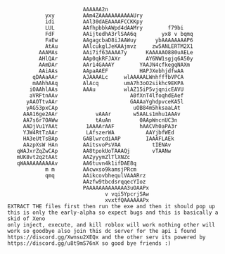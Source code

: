                                                                   
                            AAAAAA2n                              
                yxy         AAm4ZAAAAAAAAAAAUry                   
                idi         AAl30dAEAAAAFCCKKpy                   
                LUL         AAfhpbbkAWpd4dAAMry        f79bi      
                FdF         AAijtedhA3rlSAA6q        yx8 v bqmq   
                FaEw        AAgagcbaD8iJAAWuy      ybAAAAAAAAP6   
                AtAu        AAlcukglJeKAAjmvz     zw5ANLERTM2X1   
              AAAMAs        AAi7if63AAAA7y      KAAAAAO880uAELe   
              AHlQAr        AAp0qkRFJAXr        AY6NW1sgjq6A50y   
              AAmDAr        AAr14GAAAY        YAAJN4cfkegqNAXm    
              AAiAAs        AApaAAEF          HAPJXebhjdfwAA      
            qDAAaAAr        AJAAAALc     wlAAAAALWnhfffbVPCA      
            mAAhhAAq        AlAcq        umA7h3oO2sikhc9EKPA      
           iOAAhlAAs        AAAu         wlAZ15iP5vjqnicEAVU      
           aVRFtnAAv                       A0fXnT4lfoqhdEAef      
          yAAOTtvAAr                       GAAAaYghdpvceKA5l      
          yAG53pxCAp                        uOB84m5hksaaLAt       
         AAA16ge2AAr            vAAAr       w5AALs1mhu1AAAv       
         AA7s6r7OAWw            tAuAn         0AApWncnUC3n        
         AADjVu1YAAt         1AAAArAAF        hAACVh0aPA3r        
         YJW4RtTzAAr         LAfszerWA          AAYjbfWEd         
         HA3eUtTsBAp        GABlwrcdiAAP        IAAAFLAEk         
         AAzpXsW HAn        AAitsvoPsVAA          tIENAv          
       qWAJxrZqZwCAp        AA8tpokUoTAAAQj       vTAANw          
       mUK8vt2q2tAAt        AAZyyymZlTlXNZc                       
       qWAAAAAAAAAAv        AA6tuvn4k1ifDAE8q                     
                m m         AAcwxso9kamsjPRcm                     
                qmq         AAikcovbhequlVAAARrz                  
                            AAzfw9tbcdsrqqecYIoz                  
                            PAAAAAAAAAAAAA3uOAAPx                 
                                   v vqi5YpcrjSAw                 
                                   xvxtfQAAAAAAPx                 
    EXTRACT THE files first then run the exe and then it should pop up this is only the early-alpha so expect bugs and this is basically a skid of Xeno
    only inject, execute, and kill roblox will work nothing other will work so goodbye also join this dc server for the api i found
    https://discord.gg/Xwnsu2XEQx and the other serv its powered by https://discord.gg/u8t9mS76nX so good bye friends :)
            
